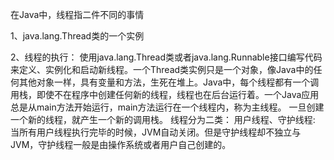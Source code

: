 在Java中，线程指二件不同的事情

1、java.lang.Thread类的一个实例

2、线程的执行：
	使用java.lang.Thread类或者java.lang.Runnable接口编写代码来定义、实例化和启动新线程。一个Thread类实例只是一个对象，像Java中的任何其他对象一样，具有变量和方法，生死在堆上。Java中，每个线程都有一个调用栈，即使不在程序中创建任何新的线程，线程也在后台运行着。一个Java应用总是从main方法开始运行，main方法运行在一个线程内，称为主线程。 一旦创建一个新的线程，就产生一个新的调用栈。
	线程分为二类：
		用户线程、守护线程:  当所有用户线程执行完毕的时候，JVM自动关闭。但是守护线程却不独立与JVM，守护线程一般是由操作系统或者用户自己创建的。